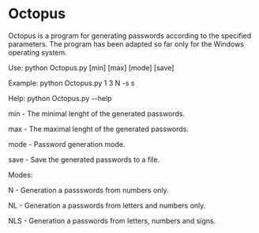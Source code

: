 # Octopus
Octopus is a program for generating passwords according to the specified parameters.
The program has been adapted so far only for the Windows operating system.

Use: python Octopus.py [min] [max] [mode] [save]

Example: python Octopus.py 1 3 N -s s

Help: python Octopus.py --help

min - The minimal lenght of the generated passwords.

max - The maximal lenght of the generated passwords.

mode - Password generation mode.

save - Save the generated passwords to a file.

Modes:

N - Generation a passswords from numbers only.

NL - Generation a passwords from letters and numbers only.

NLS - Generation a passwords from letters, numbers and signs.
